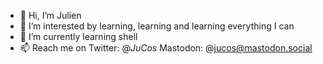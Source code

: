 - 👋 Hi, I’m Julien
- 👀 I’m interested by learning, learning and learning everything I can
- 🌱 I’m currently learning shell
- 📫 Reach me on
      Twitter: @_JuCos_
      Mastodon: @jucos@mastodon.social

<!---
JulienCos/JulienCos is a ✨ special ✨ repository because its `README.md` (this file) appears on your GitHub profile.
You can click the Preview link to take a look at your changes.
--->
